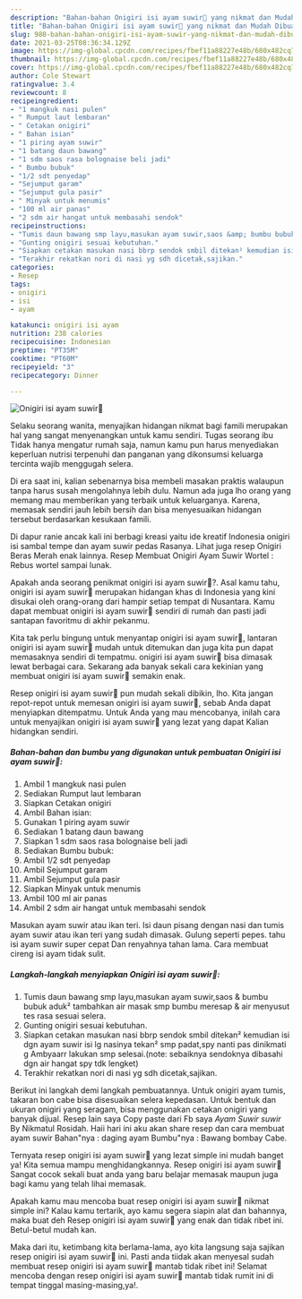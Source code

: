 ```yaml
---
description: "Bahan-bahan Onigiri isi ayam suwir🍙 yang nikmat dan Mudah Dibuat"
title: "Bahan-bahan Onigiri isi ayam suwir🍙 yang nikmat dan Mudah Dibuat"
slug: 980-bahan-bahan-onigiri-isi-ayam-suwir-yang-nikmat-dan-mudah-dibuat
date: 2021-03-25T08:36:34.129Z
image: https://img-global.cpcdn.com/recipes/fbef11a88227e48b/680x482cq70/onigiri-isi-ayam-suwir🍙-foto-resep-utama.jpg
thumbnail: https://img-global.cpcdn.com/recipes/fbef11a88227e48b/680x482cq70/onigiri-isi-ayam-suwir🍙-foto-resep-utama.jpg
cover: https://img-global.cpcdn.com/recipes/fbef11a88227e48b/680x482cq70/onigiri-isi-ayam-suwir🍙-foto-resep-utama.jpg
author: Cole Stewart
ratingvalue: 3.4
reviewcount: 8
recipeingredient:
- "1 mangkuk nasi pulen"
- " Rumput laut lembaran"
- " Cetakan onigiri"
- " Bahan isian"
- "1 piring ayam suwir"
- "1 batang daun bawang"
- "1 sdm saos rasa bolognaise beli jadi"
- " Bumbu bubuk"
- "1/2 sdt penyedap"
- "Sejumput garam"
- "Sejumput gula pasir"
- " Minyak untuk menumis"
- "100 ml air panas"
- "2 sdm air hangat untuk membasahi sendok"
recipeinstructions:
- "Tumis daun bawang smp layu,masukan ayam suwir,saos &amp; bumbu bubuk aduk² tambahkan air masak smp bumbu meresap &amp; air menyusut tes rasa sesuai selera."
- "Gunting onigiri sesuai kebutuhan."
- "Siapkan cetakan masukan nasi bbrp sendok smbil ditekan² kemudian isi dgn ayam suwir isi lg nasinya tekan² smp padat,spy nanti pas dinikmati g Ambyaarr lakukan smp selesai.(note: sebaiknya sendoknya dibasahi dgn air hangat spy tdk lengket)"
- "Terakhir rekatkan nori di nasi yg sdh dicetak,sajikan."
categories:
- Resep
tags:
- onigiri
- isi
- ayam

katakunci: onigiri isi ayam 
nutrition: 238 calories
recipecuisine: Indonesian
preptime: "PT35M"
cooktime: "PT60M"
recipeyield: "3"
recipecategory: Dinner

---
```



![Onigiri isi ayam suwir🍙](https://img-global.cpcdn.com/recipes/fbef11a88227e48b/680x482cq70/onigiri-isi-ayam-suwir🍙-foto-resep-utama.jpg)

Selaku seorang wanita, menyajikan hidangan nikmat bagi famili merupakan hal yang sangat menyenangkan untuk kamu sendiri. Tugas seorang ibu Tidak hanya mengatur rumah saja, namun kamu pun harus menyediakan keperluan nutrisi terpenuhi dan panganan yang dikonsumsi keluarga tercinta wajib menggugah selera.

Di era  saat ini, kalian sebenarnya bisa membeli masakan praktis walaupun tanpa harus susah mengolahnya lebih dulu. Namun ada juga lho orang yang memang mau memberikan yang terbaik untuk keluarganya. Karena, memasak sendiri jauh lebih bersih dan bisa menyesuaikan hidangan tersebut berdasarkan kesukaan famili. 

Di dapur ranie ancak kali ini berbagi kreasi yaitu ide kreatif Indonesia onigiri isi sambal tempe dan ayam suwir pedas Rasanya. Lihat juga resep Onigiri Beras Merah enak lainnya. Resep Membuat Onigiri Ayam Suwir Wortel : Rebus wortel sampai lunak.

Apakah anda seorang penikmat onigiri isi ayam suwir🍙?. Asal kamu tahu, onigiri isi ayam suwir🍙 merupakan hidangan khas di Indonesia yang kini disukai oleh orang-orang dari hampir setiap tempat di Nusantara. Kamu dapat membuat onigiri isi ayam suwir🍙 sendiri di rumah dan pasti jadi santapan favoritmu di akhir pekanmu.

Kita tak perlu bingung untuk menyantap onigiri isi ayam suwir🍙, lantaran onigiri isi ayam suwir🍙 mudah untuk ditemukan dan juga kita pun dapat memasaknya sendiri di tempatmu. onigiri isi ayam suwir🍙 bisa dimasak lewat berbagai cara. Sekarang ada banyak sekali cara kekinian yang membuat onigiri isi ayam suwir🍙 semakin enak.

Resep onigiri isi ayam suwir🍙 pun mudah sekali dibikin, lho. Kita jangan repot-repot untuk memesan onigiri isi ayam suwir🍙, sebab Anda dapat menyiapkan ditempatmu. Untuk Anda yang mau mencobanya, inilah cara untuk menyajikan onigiri isi ayam suwir🍙 yang lezat yang dapat Kalian hidangkan sendiri.

<!--inarticleads1-->

##### Bahan-bahan dan bumbu yang digunakan untuk pembuatan Onigiri isi ayam suwir🍙:

1. Ambil 1 mangkuk nasi pulen
1. Sediakan  Rumput laut lembaran
1. Siapkan  Cetakan onigiri
1. Ambil  Bahan isian:
1. Gunakan 1 piring ayam suwir
1. Sediakan 1 batang daun bawang
1. Siapkan 1 sdm saos rasa bolognaise beli jadi
1. Sediakan  Bumbu bubuk:
1. Ambil 1/2 sdt penyedap
1. Ambil Sejumput garam
1. Ambil Sejumput gula pasir
1. Siapkan  Minyak untuk menumis
1. Ambil 100 ml air panas
1. Ambil 2 sdm air hangat untuk membasahi sendok


Masukan ayam suwir atau ikan teri. Isi daun pisang dengan nasi dan tumis ayam suwir atau ikan teri yang sudah dimasak. Gulung seperti pepes. tahu isi ayam suwir super cepat Dan renyahnya tahan lama. Cara membuat cireng isi ayam tidak sulit. 

<!--inarticleads2-->

##### Langkah-langkah menyiapkan Onigiri isi ayam suwir🍙:

1. Tumis daun bawang smp layu,masukan ayam suwir,saos &amp; bumbu bubuk aduk² tambahkan air masak smp bumbu meresap &amp; air menyusut tes rasa sesuai selera.
1. Gunting onigiri sesuai kebutuhan.
1. Siapkan cetakan masukan nasi bbrp sendok smbil ditekan² kemudian isi dgn ayam suwir isi lg nasinya tekan² smp padat,spy nanti pas dinikmati g Ambyaarr lakukan smp selesai.(note: sebaiknya sendoknya dibasahi dgn air hangat spy tdk lengket)
1. Terakhir rekatkan nori di nasi yg sdh dicetak,sajikan.


Berikut ini langkah demi langkah pembuatannya. Untuk onigiri ayam tumis, takaran bon cabe bisa disesuaikan selera kepedasan. Untuk bentuk dan ukuran onigiri yang seragam, bisa menggunakan cetakan onigiri yang banyak dijual. Resep lain saya Copy paste dari Fb saya *Ayam Suwir suwir* By Nikmatul Rosidah. Haii hari ini aku akan share resep dan cara membuat ayam suwir Bahan&#34;nya : daging ayam Bumbu&#34;nya : Bawang bombay Cabe. 

Ternyata resep onigiri isi ayam suwir🍙 yang lezat simple ini mudah banget ya! Kita semua mampu menghidangkannya. Resep onigiri isi ayam suwir🍙 Sangat cocok sekali buat anda yang baru belajar memasak maupun juga bagi kamu yang telah lihai memasak.

Apakah kamu mau mencoba buat resep onigiri isi ayam suwir🍙 nikmat simple ini? Kalau kamu tertarik, ayo kamu segera siapin alat dan bahannya, maka buat deh Resep onigiri isi ayam suwir🍙 yang enak dan tidak ribet ini. Betul-betul mudah kan. 

Maka dari itu, ketimbang kita berlama-lama, ayo kita langsung saja sajikan resep onigiri isi ayam suwir🍙 ini. Pasti anda tiidak akan menyesal sudah membuat resep onigiri isi ayam suwir🍙 mantab tidak ribet ini! Selamat mencoba dengan resep onigiri isi ayam suwir🍙 mantab tidak rumit ini di tempat tinggal masing-masing,ya!.

